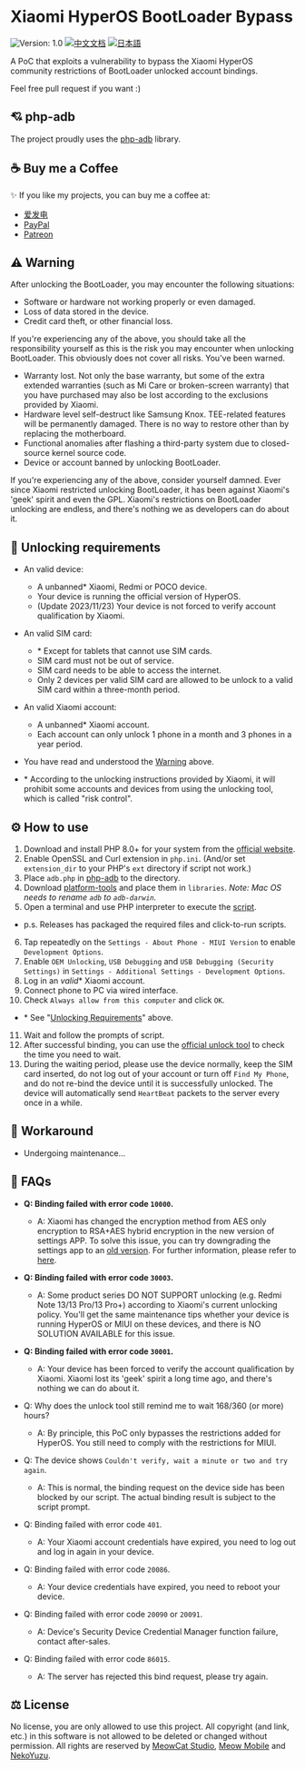 # Xiaomi HyperOS BootLoader Bypass

![Version: 1.0](https://img.shields.io/badge/Version-1.0-brightgreen?style=for-the-badge) [![中文文档](https://img.shields.io/badge/中文文档-brightgreen?style=for-the-badge)](README-zh.md) [![日本語](https://img.shields.io/badge/日本語-brightgreen?style=for-the-badge)](README-ja.md)

A PoC that exploits a vulnerability to bypass the Xiaomi HyperOS community restrictions of BootLoader unlocked account bindings.

Feel free pull request if you want :)

## 💘 php-adb

The project proudly uses the [php-adb](https://github.com/MlgmXyysd/php-adb) library.

## ☕ Buy me a Coffee

✨ If you like my projects, you can buy me a coffee at:

 - [爱发电](https://afdian.net/@MlgmXyysd)
 - [PayPal](https://paypal.me/MlgmXyysd)
 - [Patreon](https://www.patreon.com/MlgmXyysd)

## ⚠️ Warning

After unlocking the BootLoader, you may encounter the following situations:

- Software or hardware not working properly or even damaged.
- Loss of data stored in the device.
- Credit card theft, or other financial loss.

If you're experiencing any of the above, you should take all the responsibility yourself as this is the risk you may encounter when unlocking BootLoader. This obviously does not cover all risks. You've been warned.

- Warranty lost. Not only the base warranty, but some of the extra extended warranties (such as Mi Care or broken-screen warranty) that you have purchased may also be lost according to the exclusions provided by Xiaomi.
- Hardware level self-destruct like Samsung Knox. TEE-related features will be permanently damaged. There is no way to restore other than by replacing the motherboard.
- Functional anomalies after flashing a third-party system due to closed-source kernel source code.
- Device or account banned by unlocking BootLoader.

If you're experiencing any of the above, consider yourself damned. Ever since Xiaomi restricted unlocking BootLoader, it has been against Xiaomi's 'geek' spirit and even the GPL. Xiaomi's restrictions on BootLoader unlocking are endless, and there's nothing we as developers can do about it.

## 📲 Unlocking requirements

- An valid device:
  - A unbanned\* Xiaomi, Redmi or POCO device.
  - Your device is running the official version of HyperOS.
  - (Update 2023/11/23) Your device is not forced to verify account qualification by Xiaomi.
- An valid SIM card:
  - \* Except for tablets that cannot use SIM cards.
  - SIM card must not be out of service.
  - SIM card needs to be able to access the internet.
  - Only 2 devices per valid SIM card are allowed to be unlock to a valid SIM card within a three-month period.
- An valid Xiaomi account:
  - A unbanned\* Xiaomi account.
  - Each account can only unlock 1 phone in a month and 3 phones in a year period.
- You have read and understood the [Warning](#%EF%B8%8F-warning) above.

- \*  According to the unlocking instructions provided by Xiaomi, it will prohibit some accounts and devices from using the unlocking tool, which is called "risk control".

## ⚙️ How to use

1. Download and install PHP 8.0+ for your system from the [official website](https://www.php.net/downloads).
2. Enable OpenSSL and Curl extension in `php.ini`. (And/or set `extension_dir` to your PHP's `ext` directory if script not work.)
3. Place `adb.php` in [php-adb](https://github.com/MlgmXyysd/php-adb) to the directory.
4. Download [platform-tools](https://developer.android.com/studio/releases/platform-tools) and place them in `libraries`. *Note: Mac OS needs to rename `adb` to `adb-darwin`.*
5. Open a terminal and use PHP interpreter to execute the [script](../bypass.php).

- p.s. Releases has packaged the required files and click-to-run scripts.

6. Tap repeatedly on the `Settings - About Phone - MIUI Version` to enable `Development Options`.
7. Enable `OEM Unlocking`, `USB Debugging` and `USB Debugging (Security Settings)` in `Settings - Additional Settings - Development Options`.
8. Log in an _valid_\* Xiaomi account.
9. Connect phone to PC via wired interface.
10. Check `Always allow from this computer` and click `OK`.

- \* See "[Unlocking Requirements](#-Unlocking-requirements)" above.

11. Wait and follow the prompts of script.
12. After successful binding, you can use the [official unlock tool](https://en.miui.com/unlock/index.html) to check the time you need to wait.
13. During the waiting period, please use the device normally, keep the SIM card inserted, do not log out of your account or turn off `Find My Phone`, and do not re-bind the device until it is successfully unlocked. The device will automatically send `HeartBeat` packets to the server every once in a while.

## 📖 Workaround

- Undergoing maintenance...

## 🔖 FAQs
- **Q: Binding failed with error code `10000`.**
  - A: Xiaomi has changed the encryption method from AES only encryption to RSA+AES hybrid encryption in the new version of settings APP. To solve this issue, you can try downgrading the settings app to an [old version](https://github.com/MlgmXyysd/Xiaomi-HyperOS-BootLoader-Bypass/releases/tag/1.0-fix). For further information, please refer to [here](https://twitter.com/realMlgmXyysd/status/1748386904050110675).

- **Q: Binding failed with error code `30003`.**
  - A: Some product series DO NOT SUPPORT unlocking (e.g. Redmi Note 13/13 Pro/13 Pro+) according to Xiaomi's current unlocking policy. You'll get the same maintenance tips whether your device is running HyperOS or MIUI on these devices, and there is NO SOLUTION AVAILABLE for this issue.

- **Q: Binding failed with error code `30001`.**
  - A: Your device has been forced to verify the account qualification by Xiaomi. Xiaomi lost its 'geek' spirit a long time ago, and there's nothing we can do about it.

- Q: Why does the unlock tool still remind me to wait 168/360 (or more) hours?
  - A: By principle, this PoC only bypasses the restrictions added for HyperOS. You still need to comply with the restrictions for MIUI.

- Q: The device shows `Couldn't verify, wait a minute or two and try again`.
  - A: This is normal, the binding request on the device side has been blocked by our script. The actual binding result is subject to the script prompt.

- Q: Binding failed with error code `401`.
  - A: Your Xiaomi account credentials have expired, you need to log out and log in again in your device.

- Q: Binding failed with error code `20086`.
  - A: Your device credentials have expired, you need to reboot your device.

- Q: Binding failed with error code `20090` or `20091`.
  - A: Device's Security Device Credential Manager function failure, contact after-sales.

- Q: Binding failed with error code `86015`.
  - A: The server has rejected this bind request, please try again.

## ⚖️ License

No license, you are only allowed to use this project. All copyright (and link, etc.) in this software is not allowed to be deleted or changed without permission. All rights are reserved by [MeowCat Studio](https://github.com/MeowCat-Studio), [Meow Mobile](https://github.com/Meow-Mobile) and [NekoYuzu](https://github.com/MlgmXyysd).
